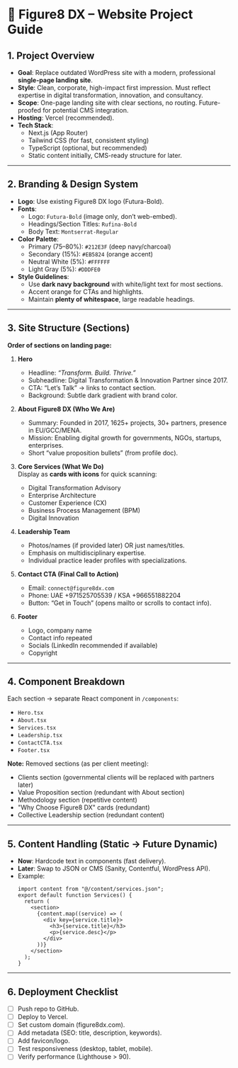 # 📘 Figure8 DX – Website Project Guide

## 1. Project Overview
- **Goal**: Replace outdated WordPress site with a modern, professional **single-page landing site**.  
- **Style**: Clean, corporate, high-impact first impression. Must reflect expertise in digital transformation, innovation, and consultancy.  
- **Scope**: One-page landing site with clear sections, no routing. Future-proofed for potential CMS integration.  
- **Hosting**: Vercel (recommended).  
- **Tech Stack**:  
  - Next.js (App Router)  
  - Tailwind CSS (for fast, consistent styling)  
  - TypeScript (optional, but recommended)  
  - Static content initially, CMS-ready structure for later.  

---

## 2. Branding & Design System
- **Logo**: Use existing Figure8 DX logo (Futura-Bold).  
- **Fonts**:  
  - Logo: `Futura-Bold` (image only, don’t web-embed).  
  - Headings/Section Titles: `Rufina-Bold`  
  - Body Text: `Montserrat-Regular`  
- **Color Palette**:  
  - Primary (75–80%): `#212E3F` (deep navy/charcoal)  
  - Secondary (15%): `#EB5824` (orange accent)  
  - Neutral White (5%): `#FFFFFF`  
  - Light Gray (5%): `#DDDFE0`  
- **Style Guidelines**:  
  - Use **dark navy background** with white/light text for most sections.  
  - Accent orange for CTAs and highlights.  
  - Maintain **plenty of whitespace**, large readable headings.  

---

## 3. Site Structure (Sections)
**Order of sections on landing page:**

1. **Hero**  
   - Headline: *“Transform. Build. Thrive.”*  
   - Subheadline: Digital Transformation & Innovation Partner since 2017.  
   - CTA: “Let’s Talk” → links to contact section.  
   - Background: Subtle dark gradient with brand color.  

2. **About Figure8 DX (Who We Are)**  
   - Summary: Founded in 2017, 1625+ projects, 30+ partners, presence in EU/GCC/MENA.  
   - Mission: Enabling digital growth for governments, NGOs, startups, enterprises.  
   - Short “value proposition bullets” (from profile doc).  

3. **Core Services (What We Do)**  
   Display as **cards with icons** for quick scanning:  
   - Digital Transformation Advisory  
   - Enterprise Architecture  
   - Customer Experience (CX)  
   - Business Process Management (BPM)  
   - Digital Innovation  

4. **Leadership Team**  
   - Photos/names (if provided later) OR just names/titles.  
   - Emphasis on multidisciplinary expertise.  
   - Individual practice leader profiles with specializations.  

5. **Contact CTA (Final Call to Action)**  
   - Email: `connect@figure8dx.com`  
   - Phone: UAE +971525705539 / KSA +966551882204  
   - Button: “Get in Touch” (opens mailto or scrolls to contact info).  

6. **Footer**  
   - Logo, company name  
   - Contact info repeated  
   - Socials (LinkedIn recommended if available)  
   - Copyright  

---

## 4. Component Breakdown
Each section → separate React component in `/components`:  
- `Hero.tsx`  
- `About.tsx`  
- `Services.tsx`  
- `Leadership.tsx`  
- `ContactCTA.tsx`  
- `Footer.tsx`  

**Note:** Removed sections (as per client meeting):
- Clients section (governmental clients will be replaced with partners later)
- Value Proposition section (redundant with About section)
- Methodology section (repetitive content)
- "Why Choose Figure8 DX" cards (redundant)
- Collective Leadership section (redundant content)  

---

## 5. Content Handling (Static → Future Dynamic)
- **Now**: Hardcode text in components (fast delivery).  
- **Later**: Swap to JSON or CMS (Sanity, Contentful, WordPress API).  
- Example:
  ```tsx
  import content from "@/content/services.json";
  export default function Services() {
    return (
      <section>
        {content.map((service) => (
          <div key={service.title}>
            <h3>{service.title}</h3>
            <p>{service.desc}</p>
          </div>
        ))}
      </section>
    );
  }
  ```

---

## 6. Deployment Checklist
- [ ] Push repo to GitHub.  
- [ ] Deploy to Vercel.  
- [ ] Set custom domain (figure8dx.com).  
- [ ] Add metadata (SEO: title, description, keywords).  
- [ ] Add favicon/logo.  
- [ ] Test responsiveness (desktop, tablet, mobile).  
- [ ] Verify performance (Lighthouse > 90).  
